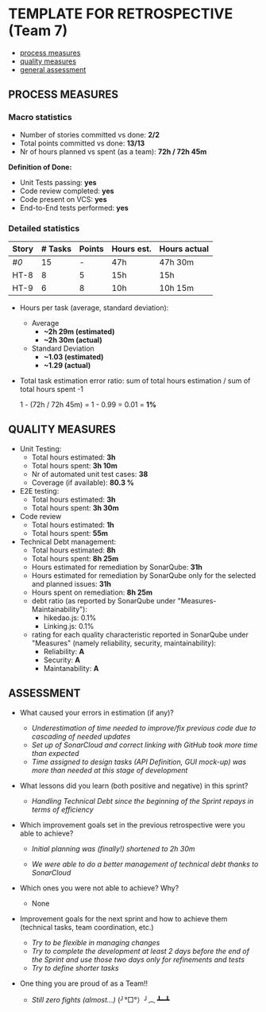 TEMPLATE FOR RETROSPECTIVE (Team 7)
=====================================

- [process measures](#process-measures)
- [quality measures](#quality-measures)
- [general assessment](#assessment)

## PROCESS MEASURES 

### Macro statistics

- Number of stories committed vs done: **2/2**
- Total points committed vs done: **13/13**
- Nr of hours planned vs spent (as a team): **72h / 72h 45m**

**Definition of Done:**

- Unit Tests passing: **yes**
- Code review completed: **yes**
- Code present on VCS: **yes**
- End-to-End tests performed: **yes**

### Detailed statistics

| Story | # Tasks | Points | Hours est. | Hours actual |
| ----- | ------- | ------ | ---------- | ------------ |
| _#0_  | 15      | -      | 47h        | 47h 30m      |
| HT-8  | 8       | 5      | 15h        | 15h          |
| HT-9  | 6       | 8      | 10h        | 10h 15m      |

- Hours per task (average, standard deviation):

  - Average
    - **~2h 29m (estimated)**
    - **~2h 30m (actual)**
  - Standard Deviation
    - **~1.03 (estimated)**
    - **~1.29 (actual)**

- Total task estimation error ratio: sum of total hours estimation / sum of total hours spent -1

  1 - (72h / 72h 45m) = 1 - 0.99 = 0.01 = **1%**
  
  
## QUALITY MEASURES 

- Unit Testing:
  - Total hours estimated: **3h**
  - Total hours spent: **3h 10m**
  - Nr of automated unit test cases: **38**
  - Coverage (if available): **80.3 %**
- E2E testing:
  - Total hours estimated: **3h**
  - Total hours spent: **3h 30m**
- Code review 
  - Total hours estimated: **1h**
  - Total hours spent: **55m**
- Technical Debt management:
  - Total hours estimated: **8h**
  - Total hours spent: **8h 25m**
  - Hours estimated for remediation by SonarQube: **31h**
  - Hours estimated for remediation by SonarQube only for the selected and planned issues: **31h** 
  - Hours spent on remediation: **8h 25m** 
  - debt ratio (as reported by SonarQube under "Measures-Maintainability"):
    - hikedao.js: 0.1%
    - Linking.js: 0.1%
  - rating for each quality characteristic reported in SonarQube under "Measures" (namely reliability, security, maintainability):
    - Reliability: **A**
    - Security: **A**
    - Maintanability: **A**
  


## ASSESSMENT

- What caused your errors in estimation (if any)?

  - *Underestimation of time needed to improve/fix previous code due to cascading of needed updates*
  - *Set up of SonarCloud and correct linking with GitHub took more time than expected*
  - *Time assigned to design tasks (API Definition, GUI mock-up) was more than needed at this stage of development*

- What lessons did you learn (both positive and negative) in this sprint?

  - *Handling Technical Debt since the beginning of the Sprint repays in terms of efficiency*

- Which improvement goals set in the previous retrospective were you able to achieve? 

  - *Initial planning was (finally!) shortened to 2h 30m*

  - *We were able to do a better management of technical debt thanks to SonarCloud*

- Which ones you were not able to achieve? Why?

  - None

- Improvement goals for the next sprint and how to achieve them (technical tasks, team coordination, etc.)

  - *Try to be flexible in managing changes*
  - *Try to complete the development at least 2 days before the end of the Sprint and use those two days only for refinements and tests*
  - *Try to define shorter tasks*

- One thing you are proud of as a Team!!
  - *Still zero fights (almost...)* (╯°□°）╯︵ ┻━┻
